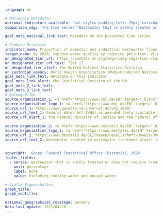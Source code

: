 ```yaml
---
language: en    

# Nationale Metadaten    
national_indicators_available: "<ul style='padding-left: 25px;'><li>Wastewater that is safely treated or does not require treatment</li> <li> Wastewater and cooling water</li></ul>"    
comparison_sdg: 'The time series "Wastewater that is safely treated or does not require treatment" is compliant with the UN metadata. The time series "Wastewater and cooling water" provides additional information.'    

goal_meta_national_link_text: Metadata on the presented time series    

# Globale Metadaten    
indicator_name: Proportion of domestic and industrial wastewater flows safely treated    
target_name: By 2030, improve water quality by reducing pollution, eliminating dumping and minimizing release of hazardous chemicals and materials, halving the proportion of untreated wastewater and substantially increasing recycling and safe reuse globally    
un_designated_tier_url: https://unstats.un.org/sdgs/iaeg-sdgs/tier-classification/    
un_designated_tier_url_text: Tier II    
un_desgnated_tier_alert: the United Nations Statistics Division    
un_custodian_agency: World Health Organisation (WHO)<br>United Nations Human Settlements Programme (UN-Habitat)<br>United Nations Statistics Division (UNSD)    
goal_meta_link_text: Metadata on this indicator    
goal_meta_link_alert: the Statistical Devision of the UN    
goal_meta_2_link_text:     
goal_meta_3_link_text:         
# Datenquellen
source_organisation_1: <a href="https://www.bmj.de/EN" target="_blank" onclick="return confirm_alert('the Federal Ministry of Justice and the Federal Office of Justice','En');"> Federal Ministry of Justice and the Federal Office of Justice </a>
source_organisation_logo_1: <a href="https://www.bmj.de/EN" target="_blank" onclick="return confirm_alert('the Federal Ministry of Justice and the Federal Office of Justice','En');"><img src="https://sdg-indikatoren.de/public/OrgImgEn/bmj.png" alt="Logo bmj" style="height:60px; width:148px"/></a>
source_url_1: https://www.gesetze-im-internet.de/whg_2009/
source_url_text_1: Federal Water Act (WHG) as amended (only available in German)
source_url_alert_1: the Federal Ministry of Justice and the Federal Office of Justice

source_organisation_2: <a href="https://www.destatis.de/EN" target="_blank"> Federal Statistical Office (Destatis) </a>
source_organisation_logo_2: <a href="https://www.destatis.de/EN" target="_blank"><img src="https://sdg-indikatoren.de/public/OrgImgEn/destatis.png" alt="Logo destatis" style="height:60px; width:148px"/></a>
source_url_2: https://www.destatis.de/DE/Themen/Gesellschaft-Umwelt/Umwelt/Wasserwirtschaft/_inhalt.html#sprg238684
source_url_text_2: Wastewater treated in wastewater treatment plants (only available in German)
    
    
copyright: '&copy; Federal Statistical Office (Destatis), 2024'    
footer_fields:
  - series: wastewater that is safely treated or does not require treatment
    unit: percentage
    label: Note
    value: Excluding cooling water and unused water.    

# Grafik Eigenschaften    
graph_title: 
graph_subtitle:     

national_geographical_coverage: Germany    
data_last_update: 2023/04/18    
---
```


<span></span>